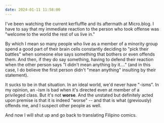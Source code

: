 ```yaml
---
date: 2024-01-11 11:58:00
---
```


I've been watching the current kerfluffle and its aftermath at Micro.blog. I have to say that my immediate reaction to the person who took offense was "welcome to the world the rest of us live in." 

By which I mean so many people who live as a member of a minority group spend a good part of their brain cells constantly deciding to "pick their battles" when someone else says something that bothers or even offends them. And then, if they do say something, having to defend their reaction when the other person says "I didn't mean anything by it...." (and in this case, I do believe the first person didn't "mean anything" insulting by their statement).

It sucks to be in that situation. In an ideal world, we'd never have "-isms". In my opinion, an -ism is bad when it's directed even at member of a privileged class.  But it's not **worse**. And the unstated but definitely acted upon premise is that it is indeed "worse" -- and that is what (greviously) offends me, and I suspect other people as well. 

And now I will shut up and go back to translating Filipino comics.
